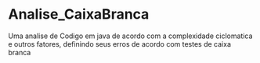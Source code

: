 # Analise_CaixaBranca
Uma analise de Codigo em java de acordo com a complexidade ciclomatica e outros fatores, definindo seus erros de acordo com testes de caixa branca
